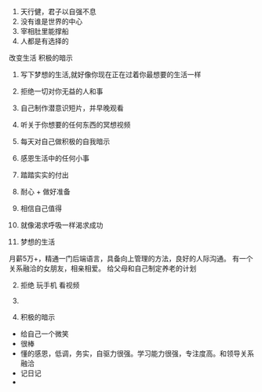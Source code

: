 1. 天行健，君子以自强不息
2. 没有谁是世界的中心
3. 宰相肚里能撑船
4. 人都是有选择的



改变生活 积极的暗示

1. 写下梦想的生活,就好像你现在正在过着你最想要的生活一样
2. 拒绝一切对你无益的人和事
3. 自己制作潜意识短片，并早晚观看
4. 听关于你想要的任何东西的冥想视频
5. 每天对自己做积极的自我暗示
6. 感恩生活中的任何小事
7. 踏踏实实的付出
8. 耐心 + 做好准备
9. 相信自己值得
10. 就像渴求呼吸一样渴求成功


1. 梦想的生活

月薪5万+，精通一门后端语言，具备向上管理的方法，良好的人际沟通。
有一个关系融洽的女朋友，相亲相爱。
给父母和自己制定养老的计划

2. 拒绝 玩手机 看视频

3. 

5. 积极的暗示

* 给自己一个微笑
* 很棒 
* 懂的感恩，低调，务实，自驱力很强。学习能力很强，专注度高。和领导关系融洽
* 记日记
* 


